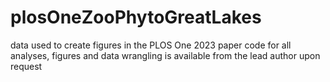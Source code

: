 # plosOneZooPhytoGreatLakes
data used to create figures in the PLOS One 2023 paper
code for all analyses, figures and data wrangling is available from the lead author upon request
